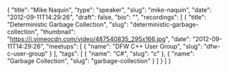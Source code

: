 {
  "title": "Mike Naquin",
  "type": "speaker",
  "slug": "mike-naquin",
  "date": "2012-09-11T14:29:26",
  "draft": false,
  "bio": "",
  "recordings": [
    {
      "title": "Deterministic Garbage Collection",
      "slug": "deterministic-garbage-collection",
      "thumbnail": "https://i.vimeocdn.com/video/487540835_295x166.jpg",
      "date": "2012-09-11T14:29:26",
      "meetups": [
        {
          "name": "DFW C++ User Group",
          "slug": "dfw-c-user-group"
        }
      ],
      "tags": [
        {
          "name": "C#",
          "slug": "c"
        },
        {
          "name": "Garbage Collection",
          "slug": "garbage-collection"
        }
      ]
    }
  ]
}